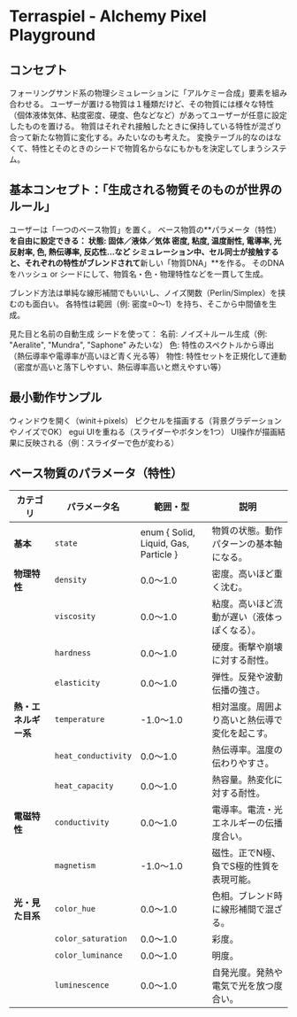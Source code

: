 # Terraspiel - Alchemy Pixel Playground

## コンセプト

フォーリングサンド系の物理シミュレーションに「アルケミー合成」要素を組み合わせる。
ユーザーが置ける物質は１種類だけど、その物質には様々な特性（個体液体気体、粘度密度、硬度、色などなど）があってユーザーが任意に設定したものを置ける。
物質はそれぞれ接触したときに保持している特性が混ざり合って新たな物質に変化する。みたいなのも考えた。
変換テーブル的なのはなくて、特性とそのときのシードで物質名からなにもかもを決定してしまうシステム。

## 基本コンセプト：「生成される物質そのものが世界のルール」

ユーザーは「一つのベース物質」を置く。
ベース物質の**パラメータ（特性）**を自由に設定できる：
状態: 固体／液体／気体
密度, 粘度, 温度耐性, 電導率, 光反射率, 色, 熱伝導率, 反応性…など
シミュレーション中、セル同士が接触すると、それぞれの特性がブレンドされて**新しい「物質DNA」**を作る。
そのDNAをハッシュ or シードにして、物質名・色・物理特性などを一貫して生成。

ブレンド方法は単純な線形補間でもいいし、ノイズ関数（Perlin/Simplex）を挟むのも面白い。
各特性は範囲（例: 密度=0〜1）を持ち、そこから中間値を生成。

見た目と名前の自動生成
シードを使って：
名前: ノイズ＋ルール生成（例: "Aeralite", "Mundra", "Saphone" みたいな）
色: 特性のスペクトルから導出（熱伝導率や電導率が高いほど青く光る等）
物性: 特性セットを正規化して連動（密度が高いと落下しやすい、熱伝導率高いと燃えやすい等）

## 最小動作サンプル

ウィンドウを開く（winit＋pixels）
ピクセルを描画する（背景グラデーションやノイズでOK）
egui UIを重ねる（スライダーやボタンを1つ）
UI操作が描画結果に反映される（例：スライダーで色が変わる）

## ベース物質のパラメータ（特性）

| カテゴリ         | パラメータ名              | 範囲・型                                  | 説明                      |
| ------------ | ------------------- | ------------------------------------- | ----------------------- |
| **基本**       | `state`             | enum { Solid, Liquid, Gas, Particle } | 物質の状態。動作パターンの基本軸になる。    |
| **物理特性**     | `density`           | 0.0〜1.0                               | 密度。高いほど重く沈む。            |
|              | `viscosity`         | 0.0〜1.0                               | 粘度。高いほど流動が遅い（液体っぽくなる）。  |
|              | `hardness`          | 0.0〜1.0                               | 硬度。衝撃や崩壊に対する耐性。         |
|              | `elasticity`        | 0.0〜1.0                               | 弾性。反発や波動伝播の強さ。          |
| **熱・エネルギー系** | `temperature`       | -1.0〜1.0                              | 相対温度。周囲より高いと熱伝導で変化を起こす。 |
|              | `heat_conductivity` | 0.0〜1.0                               | 熱伝導率。温度の伝わりやすさ。         |
|              | `heat_capacity`     | 0.0〜1.0                               | 熱容量。熱変化に対する耐性。          |
| **電磁特性**     | `conductivity`      | 0.0〜1.0                               | 電導率。電流・光エネルギーの伝播度合い。    |
|              | `magnetism`         | -1.0〜1.0                              | 磁性。正でN極、負でS極的性質を表現可能。   |
| **光・見た目系**   | `color_hue`         | 0.0〜1.0                               | 色相。ブレンド時に線形補間で混ざる。      |
|              | `color_saturation`  | 0.0〜1.0                               | 彩度。                     |
|              | `color_luminance`   | 0.0〜1.0                               | 明度。                     |
|              | `luminescence`      | 0.0〜1.0                               | 自発光度。発熱や電気で光を放つ度合い。     |
